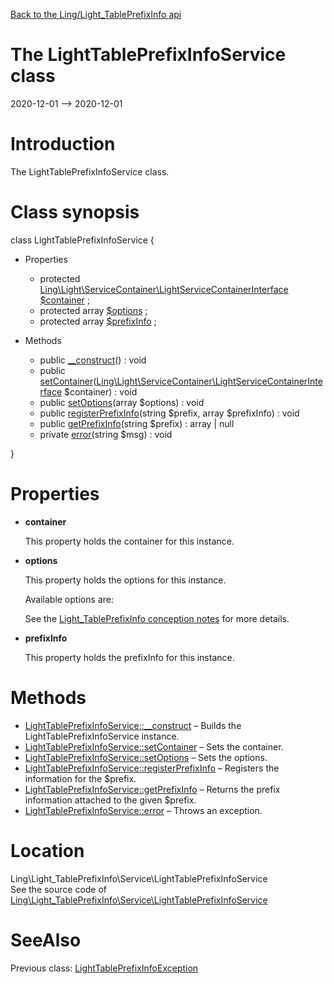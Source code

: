 [Back to the Ling/Light_TablePrefixInfo api](https://github.com/lingtalfi/Light_TablePrefixInfo/blob/master/doc/api/Ling/Light_TablePrefixInfo.md)



The LightTablePrefixInfoService class
================
2020-12-01 --> 2020-12-01






Introduction
============

The LightTablePrefixInfoService class.



Class synopsis
==============


class <span class="pl-k">LightTablePrefixInfoService</span>  {

- Properties
    - protected [Ling\Light\ServiceContainer\LightServiceContainerInterface](https://github.com/lingtalfi/Light/blob/master/doc/api/Ling/Light/ServiceContainer/LightServiceContainerInterface.md) [$container](#property-container) ;
    - protected array [$options](#property-options) ;
    - protected array [$prefixInfo](#property-prefixInfo) ;

- Methods
    - public [__construct](https://github.com/lingtalfi/Light_TablePrefixInfo/blob/master/doc/api/Ling/Light_TablePrefixInfo/Service/LightTablePrefixInfoService/__construct.md)() : void
    - public [setContainer](https://github.com/lingtalfi/Light_TablePrefixInfo/blob/master/doc/api/Ling/Light_TablePrefixInfo/Service/LightTablePrefixInfoService/setContainer.md)([Ling\Light\ServiceContainer\LightServiceContainerInterface](https://github.com/lingtalfi/Light/blob/master/doc/api/Ling/Light/ServiceContainer/LightServiceContainerInterface.md) $container) : void
    - public [setOptions](https://github.com/lingtalfi/Light_TablePrefixInfo/blob/master/doc/api/Ling/Light_TablePrefixInfo/Service/LightTablePrefixInfoService/setOptions.md)(array $options) : void
    - public [registerPrefixInfo](https://github.com/lingtalfi/Light_TablePrefixInfo/blob/master/doc/api/Ling/Light_TablePrefixInfo/Service/LightTablePrefixInfoService/registerPrefixInfo.md)(string $prefix, array $prefixInfo) : void
    - public [getPrefixInfo](https://github.com/lingtalfi/Light_TablePrefixInfo/blob/master/doc/api/Ling/Light_TablePrefixInfo/Service/LightTablePrefixInfoService/getPrefixInfo.md)(string $prefix) : array | null
    - private [error](https://github.com/lingtalfi/Light_TablePrefixInfo/blob/master/doc/api/Ling/Light_TablePrefixInfo/Service/LightTablePrefixInfoService/error.md)(string $msg) : void

}




Properties
=============

- <span id="property-container"><b>container</b></span>

    This property holds the container for this instance.
    
    

- <span id="property-options"><b>options</b></span>

    This property holds the options for this instance.
    
    Available options are:
    
    
    
    See the [Light_TablePrefixInfo conception notes](https://github.com/lingtalfi/Light_TablePrefixInfo/blob/master/doc/pages/conception-notes.md) for more details.
    
    

- <span id="property-prefixInfo"><b>prefixInfo</b></span>

    This property holds the prefixInfo for this instance.
    
    



Methods
==============

- [LightTablePrefixInfoService::__construct](https://github.com/lingtalfi/Light_TablePrefixInfo/blob/master/doc/api/Ling/Light_TablePrefixInfo/Service/LightTablePrefixInfoService/__construct.md) &ndash; Builds the LightTablePrefixInfoService instance.
- [LightTablePrefixInfoService::setContainer](https://github.com/lingtalfi/Light_TablePrefixInfo/blob/master/doc/api/Ling/Light_TablePrefixInfo/Service/LightTablePrefixInfoService/setContainer.md) &ndash; Sets the container.
- [LightTablePrefixInfoService::setOptions](https://github.com/lingtalfi/Light_TablePrefixInfo/blob/master/doc/api/Ling/Light_TablePrefixInfo/Service/LightTablePrefixInfoService/setOptions.md) &ndash; Sets the options.
- [LightTablePrefixInfoService::registerPrefixInfo](https://github.com/lingtalfi/Light_TablePrefixInfo/blob/master/doc/api/Ling/Light_TablePrefixInfo/Service/LightTablePrefixInfoService/registerPrefixInfo.md) &ndash; Registers the information for the $prefix.
- [LightTablePrefixInfoService::getPrefixInfo](https://github.com/lingtalfi/Light_TablePrefixInfo/blob/master/doc/api/Ling/Light_TablePrefixInfo/Service/LightTablePrefixInfoService/getPrefixInfo.md) &ndash; Returns the prefix information attached to the given $prefix.
- [LightTablePrefixInfoService::error](https://github.com/lingtalfi/Light_TablePrefixInfo/blob/master/doc/api/Ling/Light_TablePrefixInfo/Service/LightTablePrefixInfoService/error.md) &ndash; Throws an exception.





Location
=============
Ling\Light_TablePrefixInfo\Service\LightTablePrefixInfoService<br>
See the source code of [Ling\Light_TablePrefixInfo\Service\LightTablePrefixInfoService](https://github.com/lingtalfi/Light_TablePrefixInfo/blob/master/Service/LightTablePrefixInfoService.php)



SeeAlso
==============
Previous class: [LightTablePrefixInfoException](https://github.com/lingtalfi/Light_TablePrefixInfo/blob/master/doc/api/Ling/Light_TablePrefixInfo/Exception/LightTablePrefixInfoException.md)<br>
